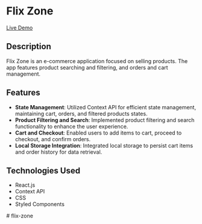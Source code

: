 # Flix Zone

[Live Demo]()

## Description
Flix Zone is an e-commerce application focused on selling products. The app features product searching and filtering, and orders and cart management.

## Features
- **State Management**: Utilized Context API for efficient state management, maintaining cart, orders, and filtered products states.
- **Product Filtering and Search**: Implemented product filtering and search functionality to enhance the user experience.
- **Cart and Checkout**: Enabled users to add items to cart, proceed to checkout, and confirm orders.
- **Local Storage Integration**: Integrated local storage to persist cart items and order history for data retrieval.

## Technologies Used
- React.js
- Context API
- CSS
- Styled Components

#   f l i x - z o n e  
 